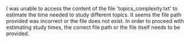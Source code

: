 I was unable to access the content of the file 'topics_complexity.txt' to estimate the time needed to study different topics. It seems the file path provided was incorrect or the file does not exist. In order to proceed with estimating study times, the correct file path or the file itself needs to be provided.